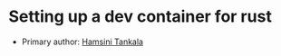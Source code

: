 # Setting up a dev container for rust

* Primary author: [Hamsini Tankala](https://github.com/htankala)
